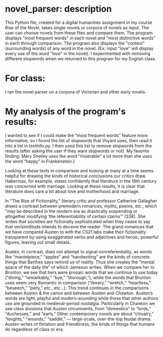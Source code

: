 # novel_parser: description
This Python file, created for a digital humanities assignment in my course Rise of the Novel, takes single novels or corpora of novels as input. The user can choose novels from these files and compare them. The program displays "most frequent words" in each novel and "most distinctive words" in each through comparison. The program also displays the "context" (surrounding words) of any word in the novel. (Ex: input "love" will display every use of the word "love" in the novel). I experimented with removing different stopwords when we returned to this program for my English class.

# For class:
I ran the novel parser on a corpora of Victorian and other early novels. 

# My analysis of the program's results:

I wanted to see if I could make the “most frequent words” feature more informative, so I found the list of stopwords that Voyant uses, then read it into a list in textinfo.py. I then used this list to remove stopwords from the results (after asking the user if they want stopwords or not). My favorite finding: Mary Shelley uses the word “miserable” a lot more than she uses the word “happy” in Frankenstein.)

Looking at these texts in comparison and looking at many at a time seems helpful for drawing the kinds of historical conclusions our critics draw. Habermas, for example, states confidently that literature in the 18th century was concerned with marriage. Looking at these results, it is clear that literature does care a lot about love and motherhood and marriage. 

In "The Rise of Fictionality," literary critic and professor Catherine Gallagher draws a contrast between premodern romances, myths, poems, etc., which “may be described in the modern era as drastically suspending or altogether modifying ‘the referentiability of certain claims’” (338). She writes that societies are fictionally sophisticated when they cease to say that verisimilitude intends to deceive the reader. The grand romances that we have compared Austen to with the CS21 labs make their fictionality transparent by using exaggerated verbs and adjectives and heroic, powerful figures, leaving out small details. 

Austen, in contrast, does not attempt to signal nonreferentiality, as words like “mantelpiece,” “apples” and “handwriting” are the kinds of concrete things that Barthes says remind us of reality. Thus she creates the “mental space of the daily life” of which Jameson writes. When we compare her to Brunton, we see that hers were prosaic words that we continue to use today (“dining,” “remarkably,” “bye,” “thorough,”), while the words that Brunton uses seem very Romantic in comparison (“dreary,” “wretch,” “heartless,” “beseech,” “piety,” etc., etc...).  This trend continues in the comparisons between Austen & the canon and between Austen and Chawton. Austen’s words are light, playful and modern-sounding while those that other authors use are grounded in medieval-period nostalgia. Particularly in Chawton we see class divisions that Austen circumvents, from “domestics” to “lords,” “duchesses,” and “earls.” Other contemporary novels are about “chivalry,” “knights,” “wounds,” “saddle,” — large-scale, over-the-top feudal drama. Austen writes of flirtation and friendliness, the kinds of things that humans do regardless of class or era. 

